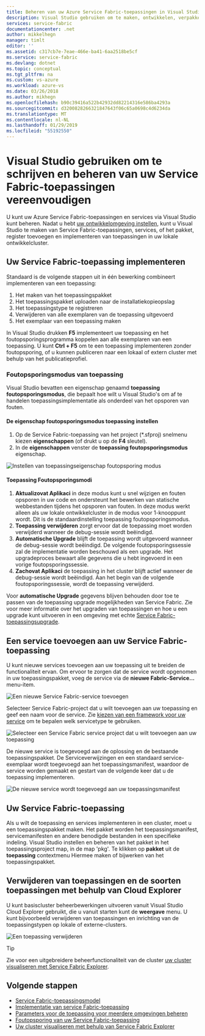 ```yaml
---
title: Beheren van uw Azure Service Fabric-toepassingen in Visual Studio | Microsoft Docs
description: Visual Studio gebruiken om te maken, ontwikkelen, verpakken, implementeren en fouten opsporen in uw Azure Service Fabric-toepassingen en services.
services: service-fabric
documentationcenter: .net
author: mikkelhegn
manager: timlt
editor: ''
ms.assetid: c317cb7e-7eae-466e-ba41-6aa2518be5cf
ms.service: service-fabric
ms.devlang: dotnet
ms.topic: conceptual
ms.tgt_pltfrm: na
ms.custom: vs-azure
ms.workload: azure-vs
ms.date: 03/26/2018
ms.author: mikhegn
ms.openlocfilehash: b90c39416a522b42932dd82214316e586ba4293a
ms.sourcegitcommit: d3200828266321847643f06c65a0698c4d6234da
ms.translationtype: MT
ms.contentlocale: nl-NL
ms.lasthandoff: 01/29/2019
ms.locfileid: "55192550"
---
```

# <a name="use-visual-studio-to-simplify-writing-and-managing-your-service-fabric-applications"></a>Visual Studio gebruiken om te schrijven en beheren van uw Service Fabric-toepassingen vereenvoudigen
U kunt uw Azure Service Fabric-toepassingen en services via Visual Studio kunt beheren. Nadat u hebt [uw ontwikkelomgeving instellen](service-fabric-get-started.md), kunt u Visual Studio te maken van Service Fabric-toepassingen, services, of het pakket, register toevoegen en implementeren van toepassingen in uw lokale ontwikkelcluster.

## <a name="deploy-your-service-fabric-application"></a>Uw Service Fabric-toepassing implementeren
Standaard is de volgende stappen uit in één bewerking combineert implementeren van een toepassing:

1. Het maken van het toepassingspakket
2. Het toepassingspakket uploaden naar de installatiekopieopslag
3. Het toepassingstype te registreren
4. Verwijderen van alle exemplaren van de toepassing uitgevoerd
5. Het exemplaar van een toepassing maken

In Visual Studio drukken **F5** implementeert uw toepassing en het foutopsporingsprogramma koppelen aan alle exemplaren van een toepassing. U kunt **Ctrl + F5** om te een toepassing implementeren zonder foutopsporing, of u kunnen publiceren naar een lokaal of extern cluster met behulp van het publicatieprofiel.

### <a name="application-debug-mode"></a>Foutopsporingsmodus van toepassing
Visual Studio bevatten een eigenschap genaamd **toepassing foutopsporingsmodus**, die bepaalt hoe wilt u Visual Studio's om af te handelen toepassingsimplementatie als onderdeel van het opsporen van fouten.

#### <a name="to-set-the-application-debug-mode-property"></a>De eigenschap foutopsporingsmodus toepassing instellen
1. Op de Service Fabric-toepassing van het project (*.sfproj) snelmenu kiezen **eigenschappen** (of drukt u op de **F4** sleutel).
2. In de **eigenschappen** venster de **toepassing foutopsporingsmodus** eigenschap.

![Instellen van toepassingseigenschap foutopsporing modus][debugmodeproperty]

#### <a name="application-debug-modes"></a>Toepassing Foutopsporingsmodi

1. **Aktualizovat Aplikaci** in deze modus kunt u snel wijzigen en fouten opsporen in uw code en ondersteunt het bewerken van statische webbestanden tijdens het opsporen van fouten. In deze modus werkt alleen als uw lokale ontwikkelcluster in de modus voor 1-knooppunt wordt. Dit is de standaardinstelling toepassing foutopsporingsmodus.
2. **Toepassing verwijderen** zorgt ervoor dat de toepassing moet worden verwijderd wanneer de debug-sessie wordt beëindigd.
3. **Automatische Upgrade** blijft de toepassing wordt uitgevoerd wanneer de debug-sessie wordt beëindigd. De volgende foutopsporingssessie zal de implementatie worden beschouwd als een upgrade. Het upgradeproces bewaart alle gegevens die u hebt ingevoerd in een vorige foutopsporingssessie.
4. **Zachovat Aplikaci** de toepassing in het cluster blijft actief wanneer de debug-sessie wordt beëindigd. Aan het begin van de volgende foutopsporingssessie, wordt de toepassing verwijderd.

Voor **automatische Upgrade** gegevens blijven behouden door toe te passen van de toepassing upgrade mogelijkheden van Service Fabric. Zie voor meer informatie over het upgraden van toepassingen en hoe u een upgrade kunt uitvoeren in een omgeving met echte [Service Fabric-toepassingsupgrade](service-fabric-application-upgrade.md).

## <a name="add-a-service-to-your-service-fabric-application"></a>Een service toevoegen aan uw Service Fabric-toepassing
U kunt nieuwe services toevoegen aan uw toepassing uit te breiden de functionaliteit ervan. Om ervoor te zorgen dat de service wordt opgenomen in uw toepassingspakket, voeg de service via de **nieuwe Fabric-Service...**  menu-item.

![Een nieuwe Service Fabric-service toevoegen][newservice]

Selecteer Service Fabric-project dat u wilt toevoegen aan uw toepassing en geef een naam voor de service.  Zie [kiezen van een framework voor uw service](service-fabric-choose-framework.md) om te bepalen welk servicetype te gebruiken.

![Selecteer een Service Fabric service project dat u wilt toevoegen aan uw toepassing][addserviceproject]

De nieuwe service is toegevoegd aan de oplossing en de bestaande toepassingspakket. De Serviceverwijzingen en een standaard service-exemplaar wordt toegevoegd aan het toepassingsmanifest, waardoor de service worden gemaakt en gestart van de volgende keer dat u de toepassing implementeren.

![De nieuwe service wordt toegevoegd aan uw toepassingsmanifest][newserviceapplicationmanifest]

## <a name="package-your-service-fabric-application"></a>Uw Service Fabric-toepassing
Als u wilt de toepassing en services implementeren in een cluster, moet u een toepassingspakket maken.  Het pakket worden het toepassingsmanifest, servicemanifesten en andere benodigde bestanden in een specifieke indeling.  Visual Studio instellen en beheren van het pakket in het toepassingsproject map, in de map 'pkg'.  Te klikken op **pakket** uit de **toepassing** contextmenu Hiermee maken of bijwerken van het toepassingspakket.

## <a name="remove-applications-and-application-types-using-cloud-explorer"></a>Verwijderen van toepassingen en de soorten toepassingen met behulp van Cloud Explorer
U kunt basiscluster beheerbewerkingen uitvoeren vanuit Visual Studio Cloud Explorer gebruikt, die u vanuit starten kunt de **weergave** menu. U kunt bijvoorbeeld verwijderen van toepassingen en inrichting van de toepassingstypen op lokale of externe-clusters.

![Een toepassing verwijderen][removeapplication]

> [!TIP]
> Zie voor een uitgebreidere beheerfunctionaliteit van de cluster [uw cluster visualiseren met Service Fabric Explorer](service-fabric-visualizing-your-cluster.md).
>
>

<!--Every topic should have next steps and links to the next logical set of content to keep the customer engaged-->
## <a name="next-steps"></a>Volgende stappen
* [Service Fabric-toepassingsmodel](service-fabric-application-model.md)
* [Implementatie van service Fabric-toepassing](service-fabric-deploy-remove-applications.md)
* [Parameters voor de toepassing voor meerdere omgevingen beheren](service-fabric-manage-multiple-environment-app-configuration.md)
* [Foutopsporing van uw Service Fabric-toepassing](service-fabric-debugging-your-application.md)
* [Uw cluster visualiseren met behulp van Service Fabric Explorer](service-fabric-visualizing-your-cluster.md)

<!--Image references-->
[addserviceproject]:./media/service-fabric-manage-application-in-visual-studio/addserviceproject.png
[manageservicefabric]: ./media/service-fabric-manage-application-in-visual-studio/manageservicefabric.png
[newservice]:./media/service-fabric-manage-application-in-visual-studio/newservice.png
[newserviceapplicationmanifest]:./media/service-fabric-manage-application-in-visual-studio/newserviceapplicationmanifest.png
[debugmodeproperty]:./media/service-fabric-manage-application-in-visual-studio/debugmodeproperty.png
[removeapplication]:./media/service-fabric-manage-application-in-visual-studio/removeapplication.png
